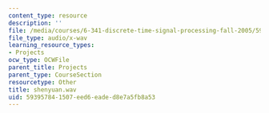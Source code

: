 ```yaml
---
content_type: resource
description: ''
file: /media/courses/6-341-discrete-time-signal-processing-fall-2005/593957841507eed6eaded8e7a5fb8a53_shenyuan.wav
file_type: audio/x-wav
learning_resource_types:
- Projects
ocw_type: OCWFile
parent_title: Projects
parent_type: CourseSection
resourcetype: Other
title: shenyuan.wav
uid: 59395784-1507-eed6-eade-d8e7a5fb8a53
---
```

